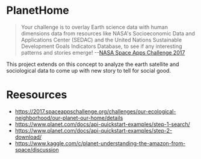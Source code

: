 # PlanetHome

> Your challenge is to overlay Earth science data with human dimensions data from resources like NASA's Socioeconomic Data and Applications Center (SEDAC) and the United Nations Sustainable Development Goals Indicators Database, to see if any interesting patterns and stories emerge! --[NASA Space Apps Challenge 2017](https://www.planet.com/docs/api-quickstart-examples/step-2-download/)

This project extends on this concept to analyze the earth satellite and sociological data to come up with new story to tell for social good.
# Reesources
* https://2017.spaceappschallenge.org/challenges/our-ecological-neighborhood/our-planet-our-home/details
* https://www.planet.com/docs/api-quickstart-examples/step-1-search/
* https://www.planet.com/docs/api-quickstart-examples/step-2-download/
* https://www.kaggle.com/c/planet-understanding-the-amazon-from-space/discussion
